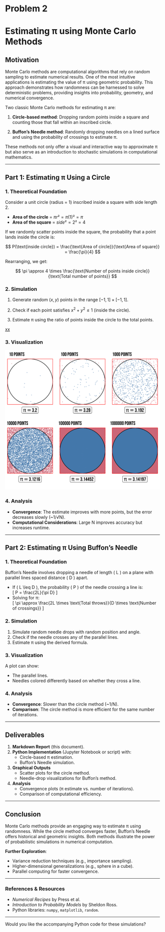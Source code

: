 # Problem 2

# **Estimating π using Monte Carlo Methods**

## **Motivation**

Monte Carlo methods are computational algorithms that rely on random sampling to estimate numerical results. One of the most intuitive applications is estimating the value of π using geometric probability. This approach demonstrates how randomness can be harnessed to solve deterministic problems, providing insights into probability, geometry, and numerical convergence.

Two classic Monte Carlo methods for estimating π are:

1. **Circle-based method**: Dropping random points inside a square and counting those that fall within an inscribed circle.

2. **Buffon’s Needle method**: Randomly dropping needles on a lined surface and using the probability of crossings to estimate π.

These methods not only offer a visual and interactive way to approximate π but also serve as an introduction to stochastic simulations in computational mathematics.

---

## **Part 1: Estimating π Using a Circle**

### **1. Theoretical Foundation**

Consider a unit circle (radius = 1) inscribed inside a square with side length 2.  

- **Area of the circle** = $πr² = π(1)² = π$  
- **Area of the square** = $side² = 2² = 4$  

If we randomly scatter points inside the square, the probability that a point lands inside the circle is: 

$$ P(\text{inside circle}) = \frac{\text{Area of circle}}{\text{Area of square}} = \frac{\pi}{4} $$ 

Rearranging, we get:  

$$ \pi \approx 4 \times \frac{\text{Number of points inside circle}}{\text{Total number of points}} $$ 

### **2. Simulation**
1. Generate random $(x, y)$ points in the range $[-1, 1] × [-1, 1]$.  

2. Check if each point satisfies $x^2 + y^2 \leq 1$ (inside the circle).  

3. Estimate π using the ratio of points inside the circle to the total points.  

[xx](d.html)

### **3. Visualization**


![alt text](image.png)

### **4. Analysis**
- **Convergence**: The estimate improves with more points, but the error decreases slowly (~1/√N).
- **Computational Considerations**: Large N improves accuracy but increases runtime.

---

## **Part 2: Estimating π Using Buffon’s Needle**

### **1. Theoretical Foundation**
Buffon’s Needle involves dropping a needle of length \( L \) on a plane with parallel lines spaced distance \( D \) apart.  
- If \( L \leq D \), the probability \( P \) of the needle crossing a line is:  
\[ P = \frac{2L}{\pi D} \]  
- Solving for π:  
\[ \pi \approx \frac{2L \times \text{Total throws}}{D \times \text{Number of crossings}} \]  

### **2. Simulation**
1. Simulate random needle drops with random position and angle.  
2. Check if the needle crosses any of the parallel lines.  
3. Estimate π using the derived formula.  

### **3. Visualization**
A plot can show:
- The parallel lines.
- Needles colored differently based on whether they cross a line.

### **4. Analysis**
- **Convergence**: Slower than the circle method (~1/N).
- **Comparison**: The circle method is more efficient for the same number of iterations.

---

## **Deliverables**
1. **Markdown Report** (this document).  
2. **Python Implementation** (Jupyter Notebook or script) with:  
   - Circle-based π estimation.  
   - Buffon’s Needle simulation.  
3. **Graphical Outputs**  
   - Scatter plots for the circle method.  
   - Needle-drop visualizations for Buffon’s method.  
4. **Analysis**  
   - Convergence plots (π estimate vs. number of iterations).  
   - Comparison of computational efficiency.  

---

## **Conclusion**
Monte Carlo methods provide an engaging way to estimate π using randomness. While the circle method converges faster, Buffon’s Needle offers historical and geometric insights. Both methods illustrate the power of probabilistic simulations in numerical computation.  

**Further Exploration**:  
- Variance reduction techniques (e.g., importance sampling).  
- Higher-dimensional generalizations (e.g., sphere in a cube).  
- Parallel computing for faster convergence.  

---

### **References & Resources**
- *Numerical Recipes* by Press et al.  
- *Introduction to Probability Models* by Sheldon Ross.  
- Python libraries: `numpy`, `matplotlib`, `random`.  

---

Would you like the accompanying Python code for these simulations?